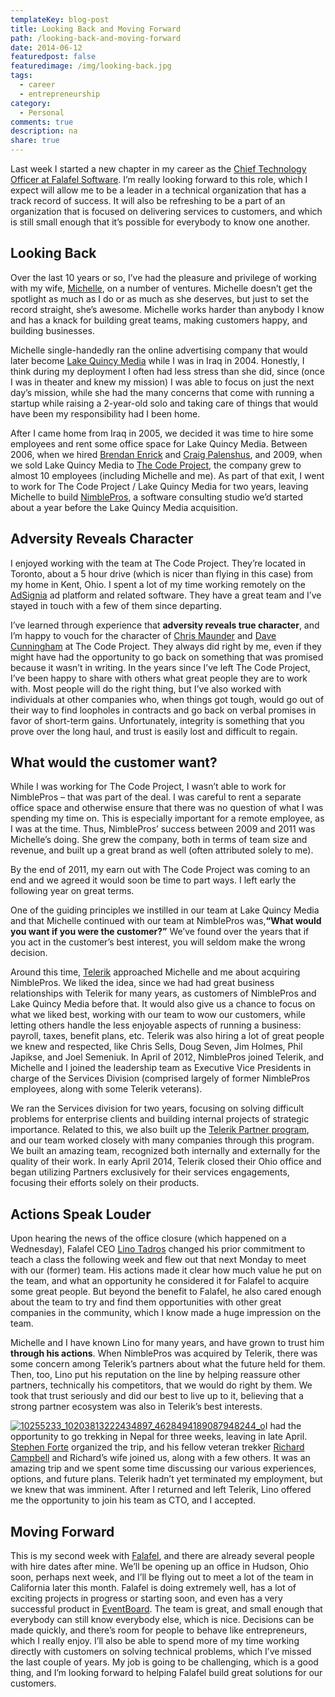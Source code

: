 ```yaml
---
templateKey: blog-post
title: Looking Back and Moving Forward
path: /looking-back-and-moving-forward
date: 2014-06-12
featuredpost: false
featuredimage: /img/looking-back.jpg
tags:
  - career
  - entrepreneurship
category:
  - Personal
comments: true
description: na
share: true
---
```

Last week I started a new chapter in my career as the [Chief Technology Officer at Falafel Software](http://blog.falafel.com/Blogs/ryan-axford/2014/05/23/falafel-hires-chief-technology-officer-steve-smith). I’m really looking forward to this role, which I expect will allow me to be a leader in a technical organization that has a track record of success. It will also be refreshing to be a part of an organization that is focused on delivering services to customers, and which is still small enough that it’s possible for everybody to know one another.

## Looking Back

Over the last 10 years or so, I’ve had the pleasure and privilege of working with my wife, [Michelle](https://www.linkedin.com/profile/view?id=2269368), on a number of ventures. Michelle doesn’t get the spotlight as much as I do or as much as she deserves, but just to set the record straight, she’s awesome. Michelle works harder than anybody I know and has a knack for building great teams, making customers happy, and building businesses.

Michelle single-handedly ran the online advertising company that would later become [Lake Quincy Media](https://web.archive.org/web/20061114012021/http://lakequincy.com) while I was in Iraq in 2004. Honestly, I think during my deployment I often had less stress than she did, since (once I was in theater and knew my mission) I was able to focus on just the next day’s mission, while she had the many concerns that come with running a startup while raising a 2-year-old solo and taking care of things that would have been my responsibility had I been home.

After I came home from Iraq in 2005, we decided it was time to hire some employees and rent some office space for Lake Quincy Media. Between 2006, when we hired [Brendan Enrick](https://www.linkedin.com/in/enrick) and [Craig Palenshus](https://www.linkedin.com/profile/view?id=10933908), and 2009, when we sold Lake Quincy Media to [The Code Project](http://www.codeproject.com/), the company grew to almost 10 employees (including Michelle and me). As part of that exit, I went to work for The Code Project / Lake Quincy Media for two years, leaving Michelle to build [NimblePros](https://web.archive.org/web/20090823073425/http://nimblepros.com), a software consulting studio we’d started about a year before the Lake Quincy Media acquisition.

## Adversity Reveals Character

I enjoyed working with the team at The Code Project. They’re located in Toronto, about a 5 hour drive (which is nicer than flying in this case) from my home in Kent, Ohio. I spent a lot of my time working remotely on the [AdSignia](http://ardalis.com/Lake-Quincy-AdSignia-Announced) ad platform and related software. They have a great team and I’ve stayed in touch with a few of them since departing.

I’ve learned through experience that **adversity reveals true character**, and I’m happy to vouch for the character of [Chris Maunder](https://www.linkedin.com/profile/view?id=1664902) and [Dave Cunningham](https://www.linkedin.com/profile/view?id=396549) at The Code Project. They always did right by me, even if they might have had the opportunity to go back on something that was promised because it wasn’t in writing. In the years since I’ve left The Code Project, I’ve been happy to share with others what great people they are to work with. Most people will do the right thing, but I’ve also worked with individuals at other companies who, when things got tough, would go out of their way to find loopholes in contracts and go back on verbal promises in favor of short-term gains. Unfortunately, integrity is something that you prove over the long haul, and trust is easily lost and difficult to regain.

## What would the customer want?

While I was working for The Code Project, I wasn’t able to work for NimblePros – that was part of the deal. I was careful to rent a separate office space and otherwise ensure that there was no question of what I was spending my time on. This is especially important for a remote employee, as I was at the time. Thus, NimblePros’ success between 2009 and 2011 was Michelle’s doing. She grew the company, both in terms of team size and revenue, and built up a great brand as well (often attributed solely to me).

By the end of 2011, my earn out with The Code Project was coming to an end and we agreed it would soon be time to part ways. I left early the following year on great terms. 

One of the guiding principles we instilled in our team at Lake Quincy Media and that Michelle continued with our team at NimblePros was,**“What would you want if you were the customer?”** We’ve found over the years that if you act in the customer’s best interest, you will seldom make the wrong decision.

Around this time, [Telerik](http://telerik.com/) approached Michelle and me about acquiring NimblePros. We liked the idea, since we had had great business relationships with Telerik for many years, as customers of NimblePros and Lake Quincy Media before that. It would also give us a chance to focus on what we liked best, working with our team to wow our customers, while letting others handle the less enjoyable aspects of running a business: payroll, taxes, benefit plans, etc. Telerik was also hiring a lot of great people we knew and respected, like Chris Sells, Doug Seven, Jim Holmes, Phil Japikse, and Joel Semeniuk. In April of 2012, NimblePros joined Telerik, and Michelle and I joined the leadership team as Executive Vice Presidents in charge of the Services Division (comprised largely of former NimblePros employees, along with some Telerik veterans).

We ran the Services division for two years, focusing on solving difficult problems for enterprise clients and building internal projects of strategic importance. Related to this, we also built up the [Telerik Partner program](http://partners.telerik.com/), and our team worked closely with many companies through this program. We built an amazing team, recognized both internally and externally for the quality of their work. In early April 2014, Telerik closed their Ohio office and began utilizing Partners exclusively for their services engagements, focusing their efforts solely on their products.

## Actions Speak Louder

Upon hearing the news of the office closure (which happened on a Wednesday), Falafel CEO [Lino Tadros](https://www.linkedin.com/profile/view?id=1022835) changed his prior commitment to teach a class the following week and flew out that next Monday to meet with our (former) team. His actions made it clear how much value he put on the team, and what an opportunity he considered it for Falafel to acquire some great people. But beyond the benefit to Falafel, he also cared enough about the team to try and find them opportunities with other great companies in the community, which I know made a huge impression on the team.

Michelle and I have known Lino for many years, and have grown to trust him **through his actions**. When NimblePros was acquired by Telerik, there was some concern among Telerik’s partners about what the future held for them. Then, too, Lino put his reputation on the line by helping reassure other partners, technically his competitors, that we would do right by them. We took that trust seriously and did our best to live up to it, believing that a strong partner ecosystem was also in Telerik’s best interests.

[![10255233_10203813222434897_4628494189087948244_o](/img/10255233_10203813222434897_4628494189087948244_o_2.jpg "10255233_10203813222434897_4628494189087948244_o")](/img/10255233_10203813222434897_4628494189087948244_o_2.jpg)I had the opportunity to go trekking in Nepal for three weeks, leaving in late April. [Stephen Forte](https://www.linkedin.com/profile/view?id=2855) organized the trip, and his fellow veteran trekker [Richard Campbell](https://www.linkedin.com/profile/view?id=909842) and Richard’s wife joined us, along with a few others. It was an amazing trip and we spent some time discussing our various experiences, options, and future plans. Telerik hadn’t yet terminated my employment, but we knew that was imminent. After I returned and left Telerik, Lino offered me the opportunity to join his team as CTO, and I accepted.

## Moving Forward

This is my second week with [Falafel](http://falafel.com/), and there are already several people with hire dates after mine. We’ll be opening up an office in Hudson, Ohio soon, perhaps next week, and I’ll be flying out to meet a lot of the team in California later this month. Falafel is doing extremely well, has a lot of exciting projects in progress or starting soon, and even has a very successful product in [EventBoard](http://falafel.com/store/eventboard/eventboard-conference). The team is great, and small enough that everybody can still know everybody else, which is nice. Decisions can be made quickly, and there’s room for people to behave like entrepreneurs, which I really enjoy. I’ll also be able to spend more of my time working directly with customers on solving technical problems, which I’ve missed the last couple of years. My job is going to be challenging, which is a good thing, and I’m looking forward to helping Falafel build great solutions for our customers.